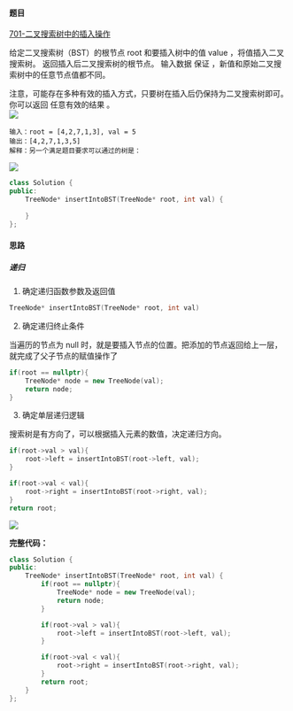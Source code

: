 <h4 id="BwLSu">题目</h4>

[701-二叉搜索树中的插入操作](https://leetcode.cn/problems/insert-into-a-binary-search-tree/)

给定二叉搜索树（BST）的根节点 root 和要插入树中的值 value ，将值插入二叉搜索树。 返回插入后二叉搜索树的根节点。 输入数据 保证 ，新值和原始二叉搜索树中的任意节点值都不同。

注意，可能存在多种有效的插入方式，只要树在插入后仍保持为二叉搜索树即可。 你可以返回 任意有效的结果 。  
![](http://cdn.notes.kamacoder.com/de309c01-d39b-40a4-a80b-332fbe24df23.png)

```plain
输入：root = [4,2,7,1,3], val = 5
输出：[4,2,7,1,3,5]
解释：另一个满足题目要求可以通过的树是：
```

![](http://cdn.notes.kamacoder.com/de2978e8-e590-40c5-b5d2-04c3bc0f88f7.png)

```cpp
class Solution {
public:
    TreeNode* insertIntoBST(TreeNode* root, int val) {
        
    }
};
```

<h4 id="PGYYH">思路</h4>
<h5 id="NAsMC">递归</h5>

1. 确定递归函数参数及返回值

```cpp
TreeNode* insertIntoBST(TreeNode* root, int val)
```

2. 确定递归终止条件

当遍历的节点为 null 时，就是要插入节点的位置。把添加的节点返回给上一层，就完成了父子节点的赋值操作了

```cpp
if(root == nullptr){
    TreeNode* node = new TreeNode(val);
    return node;
}
```

3. 确定单层递归逻辑

搜索树是有方向了，可以根据插入元素的数值，决定递归方向。

```cpp
if(root->val > val){
    root->left = insertIntoBST(root->left, val);
}

if(root->val < val){
    root->right = insertIntoBST(root->right, val);
}
return root;
```

![](http://cdn.notes.kamacoder.com/aad2676a-bd8e-4169-b30b-cace261dbd8c.png)

**完整代码：**

```cpp
class Solution {
public:
    TreeNode* insertIntoBST(TreeNode* root, int val) {
        if(root == nullptr){
            TreeNode* node = new TreeNode(val);
            return node;
        }

        if(root->val > val){
            root->left = insertIntoBST(root->left, val);
        }

        if(root->val < val){
            root->right = insertIntoBST(root->right, val);
        }
        return root;
    }
};
```

